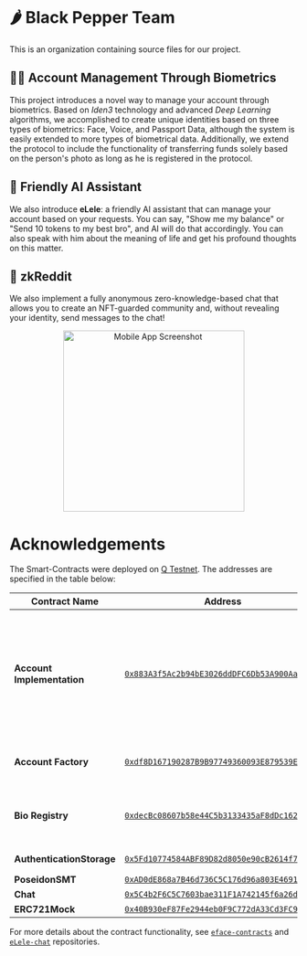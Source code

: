 # :hot_pepper: Black Pepper Team

This is an organization containing source files for our project. 

## :person_curly_hair: Account Management Through Biometrics

This project introduces a novel way to manage your account through biometrics. 
Based on _Iden3_ technology and advanced _Deep Learning_ algorithms, we accomplished to create unique identities based on three types of biometrics: 
Face, Voice, and Passport Data, although the system is easily extended to more types of biometrical data. 
Additionally, we extend the protocol to include the functionality of transferring funds solely based on the person's photo 
as long as he is registered in the protocol.

## :robot: Friendly AI Assistant

We also introduce **eLele**: a friendly AI assistant that can manage your account based on your requests. You can say, "Show me my balance" or "Send 10 tokens to my best bro", and AI will do that accordingly. You can also speak with him about the meaning of life and get his profound thoughts on this matter.

## :speech_balloon: zkReddit

We also implement a fully anonymous zero-knowledge-based chat that allows you to create an NFT-guarded community and, without revealing your identity, send messages to the chat!

<p align="center">
  <img width="317" alt="Mobile App Screenshot" src="https://github.com/Black-Pepper-Team/.github/assets/29094239/245d7335-6ee7-4d1e-adee-97e4e3268c75">
</p>

# Acknowledgements

The Smart-Contracts were deployed on [Q Testnet](https://q.org/). The addresses are specified in the table below:

| Contract Name | Address | Description |
| --- | --- | --- |
| **Account Implementation** | [`0x883A3f5Ac2b94bE3026ddDFC6Db53A900Aad510D`](https://explorer.qtestnet.org/address/0x883A3f5Ac2b94bE3026ddDFC6Db53A900Aad510D) | Contract supporting operations like setting a threshold for trusted issuers, transferring assets, and making arbitrary calls. |
| **Account Factory** | [`0xdf8D167190287B9B97749360093E879539EA3429`](https://explorer.qtestnet.org/address/0xdf8D167190287B9B97749360093E879539EA3429) | Facilitates the creation of `Account` contracts. |
| **Bio Registry** | [`0xdecBc08607b58e44C5b3133435aF8dDc16224dC1`](https://explorer.qtestnet.org/address/0xdecBc08607b58e44C5b3133435aF8dDc16224dC1) | Stores and manages users' biometric data. |
| **AuthenticationStorage** | [`0x5Fd10774584ABF89D82d8050e90cB2614f758b36`](https://explorer.qtestnet.org/address/0x5Fd10774584ABF89D82d8050e90cB2614f758b36) | Authentication manager. |
| **PoseidonSMT** | [`0xAD0dE868a7B46d736C5C176d96a803E469110e86`](https://explorer.qtestnet.org/address/0xAD0dE868a7B46d736C5C176d96a803E469110e86) | |
| **Chat** | [`0x5C4b2F6C5C7603bae311F1A742145f6a26d4C839`](https://explorer.qtestnet.org/address/0x5C4b2F6C5C7603bae311F1A742145f6a26d4C839) |  |
| **ERC721Mock** | [`0x40B930eF87Fe2944eb0F9C772dA33Cd3FC93e8bb`](https://explorer.qtestnet.org/address/0x40B930eF87Fe2944eb0F9C772dA33Cd3FC93e8bb) | |

For more details about the contract functionality, see [`eface-contracts`](https://github.com/Black-Pepper-Team/eface-contracts) and [`eLele-chat`](https://github.com/Black-Pepper-Team/eLele-chat) repositories.
